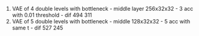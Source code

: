 1) VAE of 4 double levels with bottleneck - middle layer 256x32x32 - 3 acc with 0.01 threshold - dif 494 311
2) VAE of 5 double levels with bottleneck - middle 128x32x32 - 5 acc with same t - dif 527 245